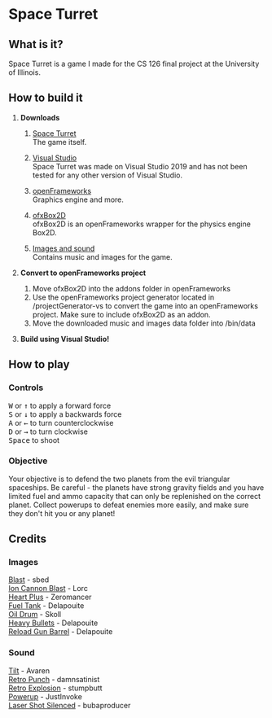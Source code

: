 ﻿# Space Turret

## What is it?
Space Turret is a game I made for the CS 126 final project at the University of Illinois. 

## How to build it

1. **Downloads**
	1. [Space Turret](https://github.com/CS126FA19/fantastic-finale-grenadilla)\
    The game itself.

	1. [Visual Studio](https://visualstudio.microsoft.com/downloads/)\
	Space Turret was made on Visual Studio 2019 and has not been tested for any other version of Visual Studio.

	1. [openFrameworks](https://openframeworks.cc/download/)\
    Graphics engine and more.

	1. [ofxBox2D](https://github.com/vanderlin/ofxBox2d)\
	ofxBox2D is an openFrameworks wrapper for the physics engine Box2D.

	1. [Images and sound](https://uofi.box.com/s/5jpn9rv4qjyl5s19regpyf2uiw9xpn1a)\
    Contains music and images for the game.

1. **Convert to openFrameworks project**
	1. Move ofxBox2D into the addons folder in openFrameworks
    2. Use the openFrameworks project generator located in /projectGenerator-vs to convert the game into an openFrameworks project. Make sure to include ofxBox2D as an addon.
	3. Move the downloaded music and images data folder into /bin/data

1. **Build using Visual Studio!**

## How to play

### Controls
<kbd>W</kbd> or <kbd>↑</kbd> to apply a forward force\
<kbd>S</kbd> or <kbd>↓</kbd> to apply a backwards force\
<kbd>A</kbd> or <kbd>←</kbd> to turn counterclockwise\
<kbd>D</kbd> or <kbd>→</kbd> to turn clockwise\
<kbd>Space</kbd> to shoot

### Objective
Your objective is to defend the two planets from the evil triangular spaceships. 
Be careful - the planets have strong gravity fields and you have limited fuel and ammo capacity that can only be replenished on the correct planet.
Collect powerups to defeat enemies more easily, and make sure they don't hit you or any planet!

## Credits

### Images
[Blast](https://game-icons.net/1x1/sbed/blast.html) - sbed\
[Ion Cannon Blast](https://game-icons.net/1x1/lorc/ion-cannon-blast.html) - Lorc\
[Heart Plus](https://game-icons.net/1x1/zeromancer/heart-plus.html) - Zeromancer\
[Fuel Tank](https://game-icons.net/1x1/delapouite/fuel-tank.html) - Delapouite\
[Oil Drum](https://game-icons.net/1x1/skoll/oil-drum.html) - Skoll\
[Heavy Bullets](https://game-icons.net/1x1/delapouite/heavy-bullets.html) - Delapouite\
[Reload Gun Barrel](https://game-icons.net/1x1/delapouite/reload-gun-barrel.html) - Delapouite

### Sound
[Tilt](https://soundcloud.com/avaren/tilt?in=avaren/sets/precipice-ep) - Avaren\
[Retro Punch](https://freesound.org/people/damnsatinist/sounds/493915/) - damnsatinist\
[Retro Explosion](https://freesound.org/people/stumpbutt/sounds/381686/) - stumpbutt\
[Powerup](https://freesound.org/people/JustInvoke/sounds/138485/) - JustInvoke\
[Laser Shot Silenced](https://freesound.org/people/bubaproducer/sounds/151022/) - bubaproducer
